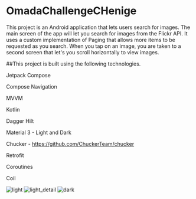 # OmadaChallengeCHenige

This project is an Android application that lets users search for images. The main screen of the app will let you search for images from the Flickr API. It uses a custom implementation of Paging that allows more items to be requested as you search. When you tap on an image, you are taken to a second screen that let's you scroll horizontally to view images.

##This project is built using the following technologies.

Jetpack Compose

Compose Navigation

MVVM

Kotlin

Dagger Hilt

Material 3 - Light and Dark

Chucker - https://github.com/ChuckerTeam/chucker

Retrofit

Coroutines

Coil

![light](https://github.com/cameronhenige/OmadaChallengeCHenige/assets/10343448/39de02e5-8d61-4e73-94ce-b2dd58145c3f)
![light_detail](https://github.com/cameronhenige/OmadaChallengeCHenige/assets/10343448/7bb2a5dd-b5c2-4312-911d-af8906d4cd8a)
![dark](https://github.com/cameronhenige/OmadaChallengeCHenige/assets/10343448/d89fc8d7-f0f6-4c3e-a88d-302655f271a9)

